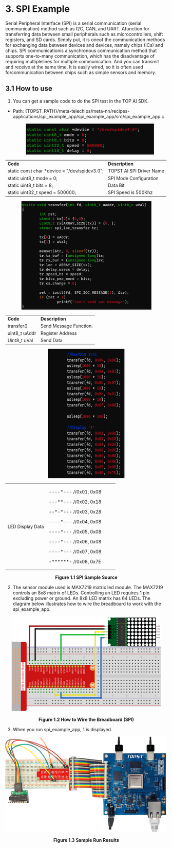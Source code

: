 ﻿# 3. SPI Example

Serial Peripheral Interface (SPI) is a serial communication (serial
communication) method such as I2C, CAN, and UART. Afunction for
transferring data between small peripherals such as microcontrollers,
shift registers, and SD cards. Simply put, it is oneof the communication
methods for exchanging data between devices and devices, namely chips
(ICs) and chips. SPI communicationis a synchronous communication method
that supports one-to-many communication, which has the disadvantage of
requiring multiplelines for multiple communication. And you can transmit
and receive at the same time. It is easily wired, so it is often used
forcommunication between chips such as simple sensors and memory.

## 3.1 How to use

1.  You can get a sample code to do the SPI test in the TOP AI SDK.

- Path:
  {TOPST_PATH}/meta-telechips/meta-nn/recipes-applications/spi_example_app/spi_example_app/src/spi_example_app.c

  <p align="center"><img src="https://github.com/topst-development/Documentation/blob/main/TOPST-AI/Software/media/3. SPI.image1.png"
  style="width:4.15625in;height:1.00694in"</p>


|                                                |                          |
|------------------------------------------------|--------------------------|
| **Code**                                       | **Description**          |
| static const char \*device = "/dev/spidev3.0"; | TOPST AI SPI Driver Name |
| static uint8_t mode = 0;                       | SPI Mode Configuration   |
| static uint8_t bits = 8;                       | Data Bit                 |
| static uint32_t speed = 500000;                | SPI Speed is 500Khz      |

<p align="center"><img src="https://github.com/topst-development/Documentation/blob/main/TOPST-AI/Software/media/3. SPI.image2.png"
style="width:4.21875in;height:3.51667in"</p>


|               |                        |
|---------------|------------------------|
| **Code**      | **Description**        |
| transfer()    | Send Message Function. |
| uint8_t uAddr | Register Address       |
| Uint8_t uVal  | Send Data              |

<p align="center"><img src="https://github.com/topst-development/Documentation/blob/main/TOPST-AI/Software/media/3. SPI.image3.png"
style="width:2.47917in;height:4.18472in"</p>


<table>
<colgroup>
<col style="width: 37%" />
<col style="width: 62%" />
</colgroup>
<tbody>
<tr class="odd">
<td>LED Display Data</td>
<td><p>----*--- //0x01, 0x08</p>
<p>---**--- //0x02, 0x18</p>
<p>--*-*--- //0x03, 0x28</p>
<p>----*--- //0x04, 0x08</p>
<p>----*--- //0x05, 0x08</p>
<p>----*--- //0x06, 0x08</p>
<p>----*--- //0x07, 0x08</p>
<p>-******- //0x08, 0x7E</p></td>
</tr>
</tbody>
</table>

<p align="center"><strong>Figure 1.1 SPI Sample Source</strong></p>

2.  The sensor module used is MAX7219 matrix led module. The MAX7219
    controls an 8x8 matrix of LEDs. Controlling an LED requires 1 pin
    excluding power or ground. An 8x8 LED matrix has 64 LEDs. The
    diagram below illustrates how to wire the breadboard to work with
    the spi_example_app.

<p align="center"><img src="https://github.com/topst-development/Documentation/blob/main/TOPST-AI/Software/media/3. SPI.image4.png"
style="width:4.83611in;height:3.07292in" /></p>

<p align="center"><strong>Figure 1.2 How to Wire the Breadboard (SPI)</strong></strong></p>

3.  When you run spi_example_app, 1 is displayed.

<p align="center"><img src="https://github.com/topst-development/Documentation/blob/main/TOPST-AI/Software/media/3. SPI.image5.png"
style="width:5.625in;height:3.08323in"</p>

<p align="center"><strong>Figure 1.3 Sample Run Results</strong></strong></p>
